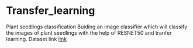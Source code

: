 # Transfer_learning
Plant seedlings classification
Buiding an image classifier which will classify the images of plant seedlings with the help of RESNET50 and tranfer learning.
Dataset link [link](https://www.kaggle.com/datasets/siddhantsinghu/plant-seedling)

